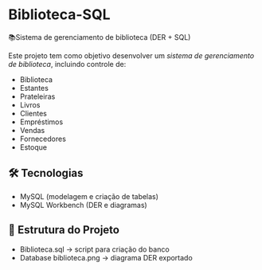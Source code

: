 # Biblioteca-SQL
📚Sistema de gerenciamento de biblioteca (DER + SQL)

Este projeto tem como objetivo desenvolver um *sistema de gerenciamento de biblioteca*, incluindo controle de:

- Biblioteca
- Estantes
- Prateleiras
- Livros
- Clientes
- Empréstimos
- Vendas
- Fornecedores
- Estoque

## 🛠 Tecnologias
- MySQL (modelagem e criação de tabelas)
- MySQL Workbench (DER e diagramas)

## 📂 Estrutura do Projeto
- Biblioteca.sql → script para criação do banco
- Database biblioteca.png → diagrama DER exportado
